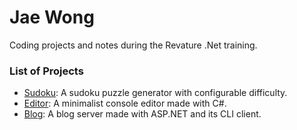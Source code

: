 # Jae Wong
Coding projects and notes during the Revature .Net training.

### List of Projects
* [Sudoku](sudoku/): A sudoku puzzle generator with configurable difficulty.
* [Editor](editor/): A minimalist console editor made with C#.
* [Blog](blog/): A blog server made with ASP.NET and its CLI client.
